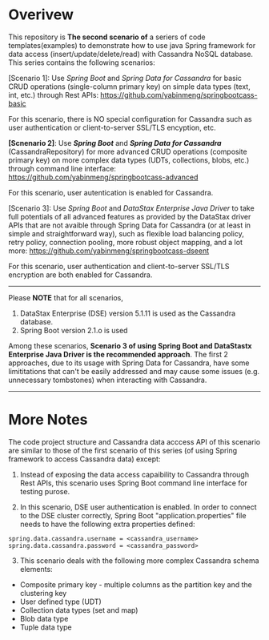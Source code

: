 # Overivew 
This repository is **The second scenario of** a seriers of code templates(examples) to demonstrate how to use java Spring framework for data access (insert/update/delete/read) with Cassandra NoSQL database. This series contains the following scenarios:

[Scenario 1]:  Use *Spring Boot* and *Spring Data for Cassandra* for basic CRUD operations (single-column primary key) on simple data types (text, int, etc.) through Rest APIs: https://github.com/yabinmeng/springbootcass-basic

   For this scenario, there is NO special configuration for Cassandra such as user authentication or client-to-server SSL/TLS encyption, etc.

**[Scnenario 2]**: Use ***Spring Boot*** and ***Spring Data for Cassandra*** (CassandraRepository) for more advanced CRUD operations (composite primary key) on more complex data types (UDTs, collections, blobs, etc.) through command line interface: https://github.com/yabinmeng/springbootcass-advanced 

   For this scenario, user autentication is enabled for Cassandra.

[Scenario 3]: Use *Spring Boot* and *DataStax Enterprise Java Driver* to take full potentials of all advanced features as provided by the DataStax driver APIs that are not avaible through Spring Data for Cassandra (or at least in simple and straightforward way), such as flexible load balancing policy, retry policy, connection pooling, more robust object mapping, and a lot more: https://github.com/yabinmeng/springbootcass-dseent 

   For this scenario, user authentication and client-to-server SSL/TLS encryption are both enabled for Cassandra.

---

Please **NOTE** that for all scenarios, 
1) DataStax Enterprise (DSE) version 5.1.11 is used as the Cassandra database.
2) Spring Boot version 2.1.o is used 

Among these scenarios, **Scenario 3 of using Spring Boot and DataStastx Enterprise Java Driver is the recommended approach**. The first 2 approaches, due to its usage with Spring Data for Cassandra, have some limititations that can't be easily addressed and may cause some issues (e.g. unnecessary tombstones) when interacting with Cassandra.

---

# More Notes

The code project structure and Cassandra data acccess API of this scenario are similar to those of the first scenario of this series (of using Spring framework to access Cassandra data) except:

1. Instead of exposing the data access capaibility to Cassandra through Rest APIs, this scenario uses Spring Boot command line interface for testing purose. 

2. In this scenario, DSE user authentication is enabled. In order to connect to the DSE cluster correctly, Spring Boot "application.properties" file needs to have the following extra properties defined:
```
spring.data.cassandra.username = <cassandra_username>
spring.data.cassandra.password = <cassandra_password>
```
3. This scenario deals with the following more complex Cassandra schema elements:
* Composite primary key - multiple columns as the partition key and the clustering key
* User defined type (UDT)
* Collection data types (set and map)
* Blob data type
* Tuple data type
